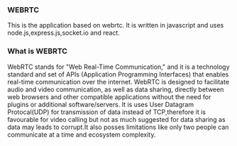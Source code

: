 ### WEBRTC

This is the application based on webrtc. It is written in javascript and uses node.js,express.js,socket.io and react.

### What is WEBRTC
WebRTC stands for "Web Real-Time Communication," and it is a technology standard and set of APIs (Application Programming Interfaces) that enables real-time communication over the internet. WebRTC is designed to facilitate audio and video communication, as well as data sharing, directly between web browsers and other compatible applications without the need for plugins or additional software/servers.
It is uses User Datagram Protocal(UDP) for transmission of data instead of TCP,therefore it is favourable for video calling but not as much suggested for data sharing as data may leads to corrupt.It also posses limitations like only two people can communicate at a time and ecosystem complexity.
